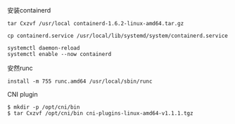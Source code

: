 安装containerd
```
tar Cxzvf /usr/local containerd-1.6.2-linux-amd64.tar.gz

cp containerd.service /usr/local/lib/systemd/system/containerd.service

systemctl daemon-reload
systemctl enable --now containerd
```

安然runc
```
install -m 755 runc.amd64 /usr/local/sbin/runc
```

CNI plugin 
```
$ mkdir -p /opt/cni/bin
$ tar Cxzvf /opt/cni/bin cni-plugins-linux-amd64-v1.1.1.tgz
```